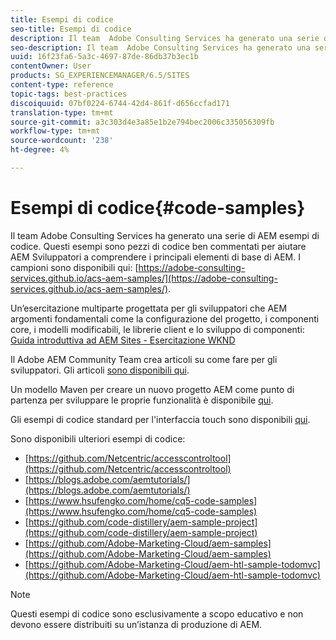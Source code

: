 ```yaml
---
title: Esempi di codice
seo-title: Esempi di codice
description: Il team  Adobe Consulting Services ha generato una serie di AEM esempi di codice
seo-description: Il team  Adobe Consulting Services ha generato una serie di AEM esempi di codice
uuid: 16f23fa6-5a3c-4697-87de-86db37b3ec1b
contentOwner: User
products: SG_EXPERIENCEMANAGER/6.5/SITES
content-type: reference
topic-tags: best-practices
discoiquuid: 07bf0224-6744-42d4-861f-d656ccfad171
translation-type: tm+mt
source-git-commit: a3c303d4e3a85e1b2e794bec2006c335056309fb
workflow-type: tm+mt
source-wordcount: '238'
ht-degree: 4%

---
```



# Esempi di codice{#code-samples}

Il team  Adobe Consulting Services ha generato una serie di AEM esempi di codice. Questi esempi sono pezzi di codice ben commentati per aiutare AEM Sviluppatori a comprendere i principali elementi di base di AEM. I campioni sono disponibili qui: [https://adobe-consulting-services.github.io/acs-aem-samples/](https://adobe-consulting-services.github.io/acs-aem-samples/).

Un’esercitazione multiparte progettata per gli sviluppatori che AEM argomenti fondamentali come la configurazione del progetto, i componenti core, i modelli modificabili, le librerie client e lo sviluppo di componenti: [Guida introduttiva ad  AEM Sites - Esercitazione WKND](https://helpx.adobe.com/experience-manager/kt/sites/using/getting-started-wknd-tutorial-develop.html)

Il Adobe  AEM Community Team crea articoli su come fare per gli sviluppatori. Gli articoli [sono disponibili qui](https://helpx.adobe.com/it/experience-manager/topics/how-to.html).

Un modello Maven per creare un nuovo progetto AEM come punto di partenza per sviluppare le proprie funzionalità è disponibile [qui](https://github.com/Adobe-Marketing-Cloud/aem-project-archetype).

Gli esempi di codice standard per l&#39;interfaccia touch sono disponibili [qui](/help/sites-developing/developing-components.md).

Sono disponibili ulteriori esempi di codice:

* [https://github.com/Netcentric/accesscontroltool](https://github.com/Netcentric/accesscontroltool)
* [https://blogs.adobe.com/aemtutorials/](https://blogs.adobe.com/aemtutorials/)
* [https://www.hsufengko.com/home/cq5-code-samples](https://www.hsufengko.com/home/cq5-code-samples)
* [https://github.com/code-distillery/aem-sample-project](https://github.com/code-distillery/aem-sample-project)
* [https://github.com/Adobe-Marketing-Cloud/aem-samples](https://github.com/Adobe-Marketing-Cloud/aem-samples)
* [https://github.com/Adobe-Marketing-Cloud/aem-htl-sample-todomvc](https://github.com/Adobe-Marketing-Cloud/aem-htl-sample-todomvc)

>[!NOTE]
>
>Questi esempi di codice sono esclusivamente a scopo educativo e non devono essere distribuiti su un’istanza di produzione di AEM.


